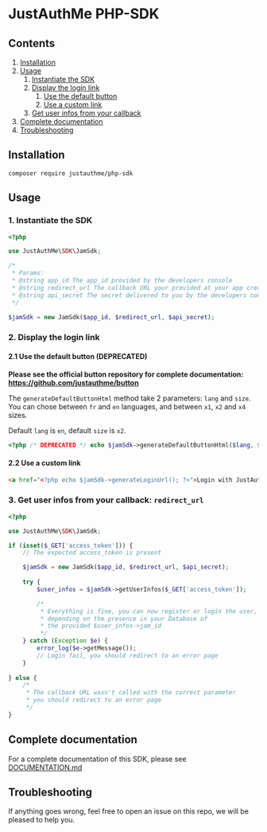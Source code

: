 # JustAuthMe PHP-SDK

## Contents

1. [Installation](#installation)
2. [Usage](#usage)
    1. [Instantiate the SDK](#1-instantiate-the-sdk)
    2. [Display the login link](#2-display-the-login-link)
        1. [Use the default button](#21-use-the-default-button)
        2. [Use a custom link](#22-use-a-custom-link)
    3. [Get user infos from your callback](#3-get-user-infos-from-your-callback-redirect_url)
3. [Complete documentation](#complete-documentation)
3. [Troubleshooting](#troubleshooting)

## Installation

```shell script
composer require justauthme/php-sdk
```

## Usage

### 1. Instantiate the SDK

```php
<?php

use JustAuthMe\SDK\JamSdk;

/*
 * Params:
 * @string app_id The app_id provided by the developers console
 * @string redirect_url The callback URL your provided at your app creation
 * @string api_secret The secret delivered to you by the developers console
 */

$jamSdk = new JamSdk($app_id, $redirect_url, $api_secret);
```

### 2. Display the login link

#### 2.1 Use the default button (DEPRECATED)

__Please see the official button repository for complete documentation: https://github.com/justauthme/button__

The `generateDefaultButtonHtml` method take 2 parameters: `lang` and `size`.
You can chose between `fr` and `en` languages, and between `x1`, `x2` and `x4` sizes.

Default `lang` is `en`, default `size` is `x2`.

```php
<?php /* DEPRECATED */ echo $jamSdk->generateDefaultButtonHtml($lang, $size); ?>
```

#### 2.2 Use a custom link

```html
<a href="<?php echo $jamSdk->generateLoginUrl(); ?>">Login with JustAuthMe</a>
```

### 3. Get user infos from your callback: `redirect_url`

```php
<?php

use JustAuthMe\SDK\JamSdk;

if (isset($_GET['access_token'])) {
    // The expected access_token is present

    $jamSdk = new JamSdk($app_id, $redirect_url, $api_secret);
    
    try {
        $user_infos = $jamSdk->getUserInfos($_GET['access_token']);

        /*
         * Everything is fine, you can now register or login the user,
         * depending on the presence in your Database of
         * the provided $user_infos->jam_id
         */
    } catch (Exception $e) {
        error_log($e->getMessage());
        // Login fail, you should redirect to an error page
    }
     
} else {
    /*
     * The callback URL wasn't called with the correct parameter
     * you should redirect to an error page
     */
}
```

## Complete documentation

For a complete documentation of this SDK, please see [DOCUMENTATION.md](https://github.com/JustAuthMe/PHP-SDK/blob/master/DOCUMENTATION.md)

## Troubleshooting

If anything goes wrong, feel free to open an issue on this repo,
we will be pleased to help you.
